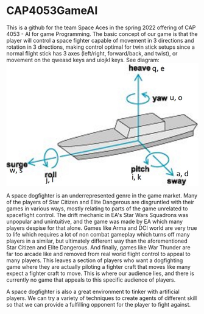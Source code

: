 # CAP4053GameAI
 
This is a github for the team Space Aces in the spring 2022 offering of CAP 4053 - AI for game Programming. The basic concept of our game is that the player will control a space fighter capable of movement in 3 directions and rotation in 3 directions, making control optimal for twin stick setups since a normal flight stick has 3 axes (left/right, forward/back, and twist), or movement on the qweasd keys and uiojkl keys. See diagram:
![control layout](./control_layout.jpg)
 
A space dogfighter is an underrepresented genre in the game market. Many of the players of Star Citizen and Elite Dangerous are disgruntled with their games in various ways, mostly relating to parts of the game unrelated to spaceflight control. The drift mechanic in EA's Star Wars Squadrons was unpopular and unintuitive, and the game was made by EA which many players despise for that alone. Games like Arma and DCI world are very true to life which requires a lot of non combat gameplay which turns off many players in a similar, but ultimately different way than the aforementioned Star Citizen and Elite Dangerous. And finally, games like War Thunder are far too arcade like and removed from real world flight control to appeal to many players. This leaves a section of players who want a dogfighting game where they are actually piloting a fighter craft that moves like many expect a fighter craft to move. This is where our audience lies, and there is currently no game that appeals to this specific audience of players.
 
A space dogfighter is also a great environment to tinker with artificial players. We can try a variety of techniques to create agents of different skill so that we can provide a fulfilling opponent for the player to fight against.
